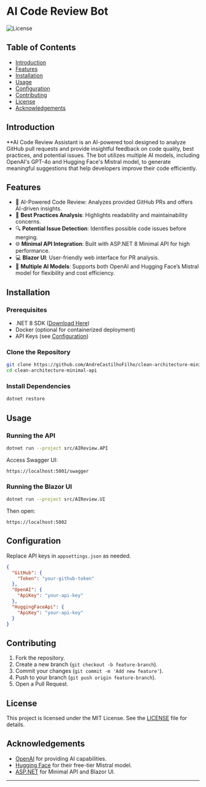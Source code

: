 # AI Code Review Bot

![License](https://img.shields.io/badge/license-MIT-blue.svg)

## Table of Contents

- [Introduction](#introduction)
- [Features](#features)
- [Installation](#installation)
- [Usage](#usage)
- [Configuration](#configuration)
- [Contributing](#contributing)
- [License](#license)
- [Acknowledgements](#acknowledgements)

## Introduction

**AI Code Review Assistant is an AI-powered tool designed to analyze GitHub pull requests and provide insightful feedback on code quality, best practices, and potential issues. The bot utilizes multiple AI models, including OpenAI's GPT-4o and Hugging Face's Mistral model, to generate meaningful suggestions that help developers improve their code efficiently.

## Features

- 🚀 AI-Powered Code Review: Analyzes provided GitHub PRs and offers AI-driven insights.
- 📖 **Best Practices Analysis**: Highlights readability and maintainability concerns.
- 🔍 **Potential Issue Detection**: Identifies possible code issues before merging.
- 🌐 **Minimal API Integration**: Built with ASP.NET 8 Minimal API for high performance.
- 💻 **Blazor UI**: User-friendly web interface for PR analysis.
- 🤖 **Multiple AI Models**: Supports both OpenAI and Hugging Face’s Mistral model for flexibility and cost efficiency.

## Installation

### Prerequisites

- .NET 8 SDK ([Download Here](https://dotnet.microsoft.com/en-us/download/dotnet/8.0))
- Docker (optional for containerized deployment)
- API Keys (see [Configuration](#configuration))

### Clone the Repository

```bash
git clone https://github.com/AndreCastilhoFilho/clean-architecture-minimal-api.git
cd clean-architecture-minimal-api
```

### Install Dependencies

```bash
dotnet restore
```

## Usage

### Running the API

```bash
dotnet run --project src/AIReview.API
```

Access Swagger UI:
```
https://localhost:5001/swagger
```

### Running the Blazor UI

```bash
dotnet run --project src/AIReview.UI
```

Then open:
```
https://localhost:5002
```

## Configuration

Replace API keys in `appsettings.json` as needed.

```json
{
  "GitHub": {
    "Token": "your-github-token"
  },
  "OpenAI": {
    "ApiKey": "your-api-key"
  },
  "HuggingFaceApi": {
    "ApiKey": "your-api-key"
  }
}
```

## Contributing

1. Fork the repository.
2. Create a new branch (`git checkout -b feature-branch`).
3. Commit your changes (`git commit -m 'Add new feature'`).
4. Push to your branch (`git push origin feature-branch`).
5. Open a Pull Request.

## License

This project is licensed under the MIT License. See the [LICENSE](LICENSE) file for details.

## Acknowledgements

- [OpenAI](https://openai.com/) for providing AI capabilities.
- [Hugging Face](https://huggingface.co/) for their free-tier Mistral model.
- [ASP.NET](https://dotnet.microsoft.com/en-us/apps/aspnet) for Minimal API and Blazor UI.

---

